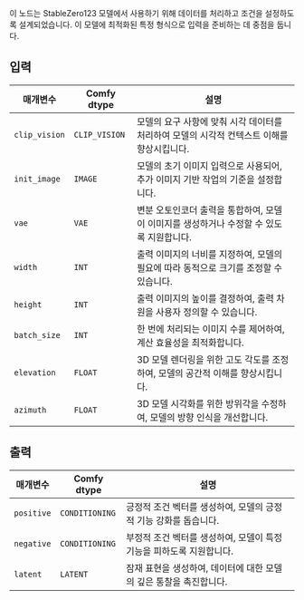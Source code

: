 
이 노드는 StableZero123 모델에서 사용하기 위해 데이터를 처리하고 조건을 설정하도록 설계되었습니다. 이 모델에 최적화된 특정 형식으로 입력을 준비하는 데 중점을 둡니다.

## 입력

| 매개변수             | Comfy dtype        | 설명 |
|----------------------|--------------------|-------------|
| `clip_vision`         | `CLIP_VISION`      | 모델의 요구 사항에 맞춰 시각 데이터를 처리하여 모델의 시각적 컨텍스트 이해를 향상시킵니다. |
| `init_image`          | `IMAGE`            | 모델의 초기 이미지 입력으로 사용되어, 추가 이미지 기반 작업의 기준을 설정합니다. |
| `vae`                 | `VAE`              | 변분 오토인코더 출력을 통합하여, 모델이 이미지를 생성하거나 수정할 수 있도록 지원합니다. |
| `width`               | `INT`              | 출력 이미지의 너비를 지정하여, 모델의 필요에 따라 동적으로 크기를 조정할 수 있습니다. |
| `height`              | `INT`              | 출력 이미지의 높이를 결정하여, 출력 차원을 사용자 정의할 수 있습니다. |
| `batch_size`          | `INT`              | 한 번에 처리되는 이미지 수를 제어하여, 계산 효율성을 최적화합니다. |
| `elevation`           | `FLOAT`            | 3D 모델 렌더링을 위한 고도 각도를 조정하여, 모델의 공간적 이해를 향상시킵니다. |
| `azimuth`             | `FLOAT`            | 3D 모델 시각화를 위한 방위각을 수정하여, 모델의 방향 인식을 개선합니다. |

## 출력

| 매개변수     | Comfy dtype  | 설명 |
|---------------|--------------|-------------|
| `positive`    | `CONDITIONING` | 긍정적 조건 벡터를 생성하여, 모델의 긍정적 기능 강화를 돕습니다. |
| `negative`    | `CONDITIONING` | 부정적 조건 벡터를 생성하여, 모델이 특정 기능을 피하도록 지원합니다. |
| `latent`      | `LATENT`     | 잠재 표현을 생성하여, 데이터에 대한 모델의 깊은 통찰을 촉진합니다. |
